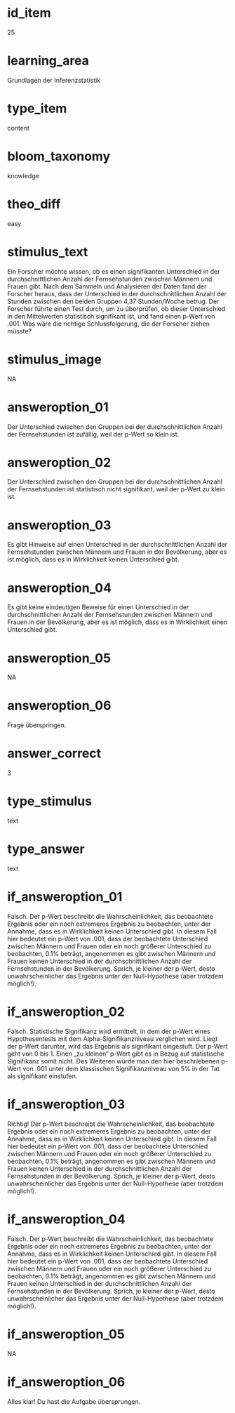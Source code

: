 # id_item
25

# learning_area
Grundlagen der Inferenzstatistik

# type_item
content

# bloom_taxonomy
knowledge

# theo_diff
easy

# stimulus_text
Ein Forscher möchte wissen, ob es einen signifikanten Unterschied in der durchschnittlichen Anzahl der Fernsehstunden zwischen Männern und Frauen gibt. Nach dem Sammeln und Analysieren der Daten fand der Forscher heraus, dass der Unterschied in der durchschnittlichen Anzahl der Stunden zwischen den beiden Gruppen 4,37 Stunden/Woche betrug. Der Forscher führte einen Test durch, um zu überprüfen, ob dieser Unterschied in den Mittelwerten statistisch signifikant ist, und fand einen p-Wert von .001. Was wäre die richtige Schlussfolgerung, die der Forscher ziehen müsste?

# stimulus_image
NA

# answeroption_01
Der Unterschied zwischen den Gruppen bei der durchschnittlichen Anzahl der Fernsehstunden ist zufällig, weil der p-Wert so klein ist.

# answeroption_02
Der Unterschied zwischen den Gruppen bei der durchschnittlichen Anzahl der Fernsehstunden ist statistisch nicht signifikant, weil der p-Wert zu klein ist.

# answeroption_03
Es gibt Hinweise auf einen Unterschied in der durchschnittlichen Anzahl der Fernsehstunden zwischen Männern und Frauen in der Bevölkerung, aber es ist möglich, dass es in Wirklichkeit keinen Unterschied gibt.

# answeroption_04
Es gibt keine eindeutigen Beweise für einen Unterschied in der durchschnittlichen Anzahl der Fernsehstunden zwischen Männern und Frauen in der Bevölkerung, aber es ist möglich, dass es in Wirklichkeit einen Unterschied gibt.

# answeroption_05
NA

# answeroption_06
Frage überspringen.

# answer_correct
3

# type_stimulus
text

# type_answer
text

# if_answeroption_01
Falsch. Der p-Wert beschreibt die Wahrscheinlichkeit, das beobachtete Ergebnis oder ein noch extremeres Ergebnis zu beobachten, unter der Annahme, dass es in Wirklichkeit keinen Unterschied gibt. In diesem Fall hier bedeutet ein p-Wert von .001, dass der beobachtete Unterschied zwischen Männern und Frauen oder ein noch größerer Unterschied zu beobachten, 0.1% beträgt, angenommen es gibt zwischen Männern und Frauen keinen Unterschied in der durchschnittlichen Anzahl der Fernsehstunden in der Bevölkerung. Sprich, je kleiner der p-Wert, desto unwahrscheinlicher das Ergebnis unter der Null-Hypothese (aber trotzdem möglich!).

# if_answeroption_02
Falsch. Statistische Signifikanz wird ermittelt, in dem der p-Wert eines Hypothesentests mit dem Alpha-Signifikanzniveau verglichen wird. Liegt der p-Wert darunter, wird das Ergebnis als signifikant eingestuft. Der p-Wert geht von 0 bis 1. Einen „zu kleinen“ p-Wert gibt es in Bezug auf statistische Signifikanz somit nicht. Des Weiteren würde man den hier beschriebenen p-Wert von .001 unter dem klassischen Signifikanzniveau von 5% in der Tat als signifikant einstufen.

# if_answeroption_03
Richtig! Der p-Wert beschreibt die Wahrscheinlichkeit, das beobachtete Ergebnis oder ein noch extremeres Ergebnis zu beobachten, unter der Annahme, dass es in Wirklichkeit keinen Unterschied gibt. In diesem Fall hier bedeutet ein p-Wert von .001, dass der beobachtete Unterschied zwischen Männern und Frauen oder ein noch größerer Unterschied zu beobachten, 0.1% beträgt, angenommen es gibt zwischen Männern und Frauen keinen Unterschied in der durchschnittlichen Anzahl der Fernsehstunden in der Bevölkerung. Sprich, je kleiner der p-Wert, desto unwahrscheinlicher das Ergebnis unter der Null-Hypothese (aber trotzdem möglich!).

# if_answeroption_04
Falsch. Der p-Wert beschreibt die Wahrscheinlichkeit, das beobachtete Ergebnis oder ein noch extremeres Ergebnis zu beobachten, unter der Annahme, dass es in Wirklichkeit keinen Unterschied gibt. In diesem Fall hier bedeutet ein p-Wert von .001, dass der beobachtete Unterschied zwischen Männern und Frauen oder ein noch größerer Unterschied zu beobachten, 0.1% beträgt, angenommen es gibt zwischen Männern und Frauen keinen Unterschied in der durchschnittlichen Anzahl der Fernsehstunden in der Bevölkerung. Sprich, je kleiner der p-Wert, desto unwahrscheinlicher das Ergebnis unter der Null-Hypothese (aber trotzdem möglich!).

# if_answeroption_05
NA

# if_answeroption_06
Alles klar! Du hast die Aufgabe übersprungen.

